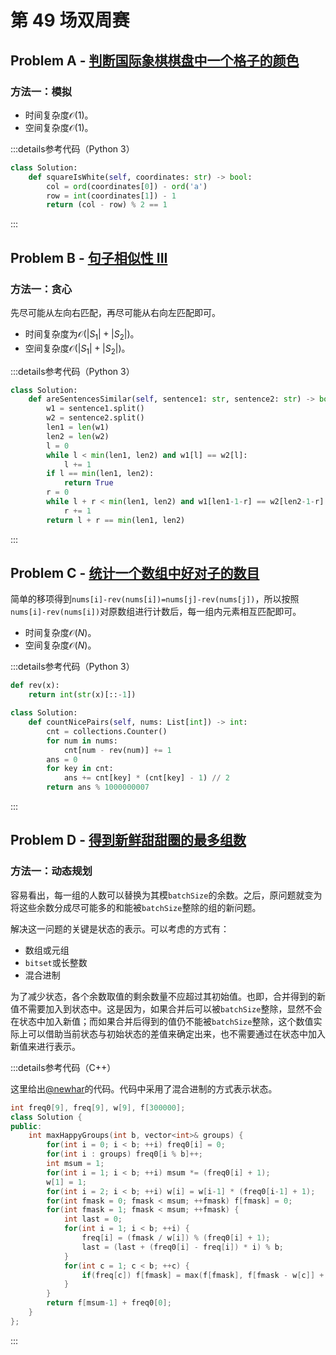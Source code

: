 # 第 49 场双周赛

## Problem A - [判断国际象棋棋盘中一个格子的颜色](https://leetcode.cn/problems/determine-color-of-a-chessboard-square/)

### 方法一：模拟

- 时间复杂度$\mathcal{O}(1)$。
- 空间复杂度$\mathcal{O}(1)$。

:::details参考代码（Python 3）

```python
class Solution:
    def squareIsWhite(self, coordinates: str) -> bool:
        col = ord(coordinates[0]) - ord('a')
        row = int(coordinates[1]) - 1
        return (col - row) % 2 == 1
```

:::

## Problem B - [句子相似性 III](https://leetcode.cn/problems/sentence-similarity-iii/)

### 方法一：贪心

先尽可能从左向右匹配，再尽可能从右向左匹配即可。

- 时间复杂度为$\mathcal{O}(|S_1|+|S_2|)$。
- 空间复杂度$\mathcal{O}(|S_1|+|S_2|)$。

:::details参考代码（Python 3）

```python
class Solution:
    def areSentencesSimilar(self, sentence1: str, sentence2: str) -> bool:
        w1 = sentence1.split()
        w2 = sentence2.split()
        len1 = len(w1)
        len2 = len(w2)
        l = 0
        while l < min(len1, len2) and w1[l] == w2[l]:
            l += 1
        if l == min(len1, len2):
            return True
        r = 0
        while l + r < min(len1, len2) and w1[len1-1-r] == w2[len2-1-r]:
            r += 1
        return l + r == min(len1, len2)
```

:::

## Problem C - [统计一个数组中好对子的数目](https://leetcode.cn/problems/count-nice-pairs-in-an-array/)

简单的移项得到`nums[i]-rev(nums[i])=nums[j]-rev(nums[j])`，所以按照`nums[i]-rev(nums[i])`对原数组进行计数后，每一组内元素相互匹配即可。

- 时间复杂度$\mathcal{O}(N)$。
- 空间复杂度$\mathcal{O}(N)$。

:::details参考代码（Python 3）

```python
def rev(x):
    return int(str(x)[::-1])

class Solution:
    def countNicePairs(self, nums: List[int]) -> int:
        cnt = collections.Counter()
        for num in nums:
            cnt[num - rev(num)] += 1
        ans = 0
        for key in cnt:
            ans += cnt[key] * (cnt[key] - 1) // 2
        return ans % 1000000007
```

:::

## Problem D - [得到新鲜甜甜圈的最多组数](https://leetcode.cn/problems/maximum-number-of-groups-getting-fresh-donuts/)

### 方法一：动态规划

容易看出，每一组的人数可以替换为其模`batchSize`的余数。之后，原问题就变为将这些余数分成尽可能多的和能被`batchSize`整除的组的新问题。

解决这一问题的关键是状态的表示。可以考虑的方式有：

- 数组或元组
- `bitset`或长整数
- 混合进制

为了减少状态，各个余数取值的剩余数量不应超过其初始值。也即，合并得到的新值不需要加入到状态中。这是因为，如果合并后可以被`batchSize`整除，显然不会在状态中加入新值；而如果合并后得到的值仍不能被`batchSize`整除，这个数值实际上可以借助当前状态与初始状态的差值来确定出来，也不需要通过在状态中加入新值来进行表示。

:::details参考代码（C++）

这里给出[@newhar](https://leetcode.cn/problems/maximum-number-of-groups-getting-fresh-donuts/solution/cong-zui-zhi-jie-de-fang-fa-kai-shi-yi-b-x729/)的代码。代码中采用了混合进制的方式表示状态。

```cpp
int freq0[9], freq[9], w[9], f[300000];
class Solution {
public:
    int maxHappyGroups(int b, vector<int>& groups) {
        for(int i = 0; i < b; ++i) freq0[i] = 0;
        for(int i : groups) freq0[i % b]++;
        int msum = 1;
        for(int i = 1; i < b; ++i) msum *= (freq0[i] + 1);
        w[1] = 1;
        for(int i = 2; i < b; ++i) w[i] = w[i-1] * (freq0[i-1] + 1);
        for(int fmask = 0; fmask < msum; ++fmask) f[fmask] = 0;
        for(int fmask = 1; fmask < msum; ++fmask) {
            int last = 0;
            for(int i = 1; i < b; ++i) {
                freq[i] = (fmask / w[i]) % (freq0[i] + 1);
                last = (last + (freq0[i] - freq[i]) * i) % b;
            }
            for(int c = 1; c < b; ++c) {
                if(freq[c]) f[fmask] = max(f[fmask], f[fmask - w[c]] + (last == 0));
            }
        }
        return f[msum-1] + freq0[0];
    }
};
```

:::
